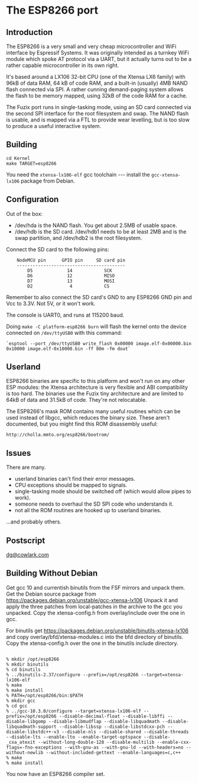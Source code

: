 # The ESP8266 port

## Introduction

The ESP8266 is a very small and very cheap microcontroller and WiFi interface
by Espressif Systems. It was originally intended as a turnkey WiFi module which
spoke AT protocol via a UART, but it actually turns out to be a rather capable
microcontroller in its own right.

It's based around a LX106 32-bit CPU (one of the Xtensa LX6 family) with 96kB
of data RAM, 64 kB of code RAM, and a built-in (usually) 4MB NAND flash
connected via SPI. A rather cunning demand-paging system allows the flash to be
memory mapped, using 32kB of the code RAM for a cache.

The Fuzix port runs in single-tasking mode, using an SD card connected via the
second SPI interface for the root filesystem and swap. The NAND flash is
usable, and is mapped via a FTL to provide wear levelling, but is too slow to
produce a useful interactive system.

## Building

```
cd Kernel
make TARGET=esp8266
```

You need the `xtensa-lx106-elf` gcc toolchain --- install the
`gcc-xtensa-lx106` package from Debian.

## Configuration

Out of the box:

  - /dev/hda is the NAND flash. You get about 2.5MB of usable space.
  - /dev/hdb is the SD card. /dev/hdb1 needs to be at least 2MB and is the swap
	partition, and /dev/hdb2 is the root filesystem.

Connect the SD card to the following pins:

        NodeMCU pin      GPIO pin     SD card pin
        -----------------------------------------
            D5             14            SCK
            D6             12            MISO
            D7             13            MOSI
            D2              4            CS

Remember to also connect the SD card's GND to any ESP8266 GND pin and Vcc to
3.3V. Not 5V, or it won't work.

The console is UART0, and runs at 115200 baud.

Doing `make -C platform-esp8266 burn` will flash the kernel onto the device
connected on `/dev/ttyUSB0` with this command:

    `esptool --port /dev/ttyUSB0 write_flash 0x00000 image.elf-0x00000.bin 0x10000 image.elf-0x10000.bin -ff 80m -fm dout`

## Userland

ESP8266 binaries are specific to this platform and won't run on any other ESP
modules: the Xtensa architecture is very flexible and ABI compatibility is too
hard. The binaries use the Fuzix tiny architecture and are limited to 64kB of
data and 31.5kB of code. They're not relocatable.

The ESP8266's mask ROM contains many useful routines which can be used instead
of libgcc, which reduces the binary size. These aren't documented, but you
might find this ROM disassembly useful:

	http://cholla.mmto.org/esp8266/bootrom/

## Issues

There are many.

  - userland binaries can't find their error messages.
  - CPU exceptions should be mapped to signals.
  - single-tasking mode should be switched off (which would allow pipes to
	work).
  - someone needs to overhaul the SD SPI code who understands it.
  - not all the ROM routines are hooked up to userland binaries.

...and probably others.

## Postscript

dg@cowlark.com

## Building Without Debian

Get gcc 10 and currentish binutils from the FSF mirrors and unpack them.
Get the Debian source package from https://packages.debian.org/unstable/gcc-xtensa-lx106
Unpack it and apply the three patches from local-patches in the archive to
the gcc you unpacked. Copy the xtensa-config.h from overlay/include over
the one in gcc.

For binutils get https://packages.debian.org/unstable/binutils-xtensa-lx106
and copy overlay/bfd/xtensa-modules.c into the bfd directory of binutils.
Copy the xtensa-config.h over the one in the binutils include directory.


````

% mkdir /opt/esp8266
% mkdir binutils
% cd binutils
% ../binutils-2.37/configure --prefix=/opt/esp8266 --target=xtensa-lx106-elf
% make
% make install
% PATH=/opt/esp8266/bin:$PATH
% mkdir gcc
% cd gcc
% ../gcc-10.3.0/configure --target=xtensa-lx106-elf --prefix=/opt/esp8266 --disable-decimal-float --disable-libffi --disable-libgomp --disable-libmudflap --disable-libquadmath --disable-libquadmath-support --disable-libssp --disable-libstdcxx-pch --disable-libstdc++-v3 --disable-nls --disable-shared --disable-threads --disable-lts --enable-lto --enable-target-optspace --disable-_cxa_atexit --without-long-double-128 --disable-multilib --enable-cxx-flags=-fno-exceptions --with-gnu-as --with-gnu-ld --with-headers=no --without-newlib --without-included-gettext --enable-languages=c,c++
% make
% make install

````

You now have an ESP8266 compiler set.
